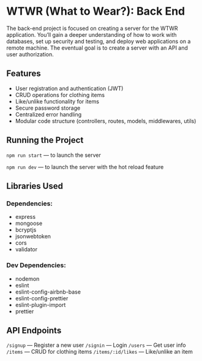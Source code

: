 # WTWR (What to Wear?): Back End
The back-end project is focused on creating a server for the WTWR application. You’ll gain a deeper understanding of how to work with databases, set up security and testing, and deploy web applications on a remote machine. The eventual goal is to create a server with an API and user authorization.

## Features
- User registration and authentication (JWT)
- CRUD operations for clothing items
- Like/unlike functionality for items
- Secure password storage
- Centralized error handling
- Modular code structure (controllers, routes, models, middlewares, utils)

## Running the Project
`npm run start` — to launch the server 

`npm run dev` — to launch the server with the hot reload feature

## Libraries Used
### Dependencies:

- express
- mongoose
- bcryptjs
- jsonwebtoken
- cors
- validator

###   Dev Dependencies:

- nodemon
- eslint
- eslint-config-airbnb-base
- eslint-config-prettier
- eslint-plugin-import
- prettier

## API Endpoints
`/signup` — Register a new user
`/signin` — Login
`/users` — Get user info
`/items` — CRUD for clothing items
`/items/:id/likes` — Like/unlike an item
